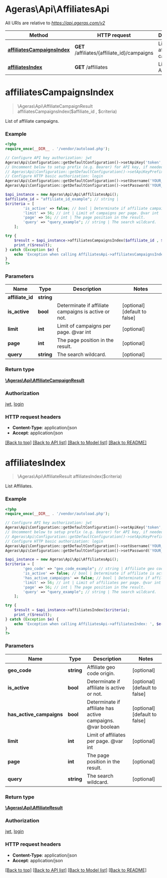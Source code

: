 # Ageras\Api\AffiliatesApi

All URIs are relative to *https://api.ageras.com/v2*

Method | HTTP request | Description
------------- | ------------- | -------------
[**affiliatesCampaignsIndex**](AffiliatesApi.md#affiliatesCampaignsIndex) | **GET** /affiliates/{affiliate_id}/campaigns | List of affiliate campaigns.
[**affiliatesIndex**](AffiliatesApi.md#affiliatesIndex) | **GET** /affiliates | List Affiliates.


# **affiliatesCampaignsIndex**
> \Ageras\Api\AffiliateCampaignResult affiliatesCampaignsIndex($affiliate_id , $criteria)

List of affiliate campaigns.

### Example
```php
<?php
require_once(__DIR__ . '/vendor/autoload.php');

// Configure API key authorization: jwt
Ageras\Api\Configuration::getDefaultConfiguration()->setApiKey('token', 'YOUR_API_KEY');
// Uncomment below to setup prefix (e.g. Bearer) for API key, if needed
// Ageras\Api\Configuration::getDefaultConfiguration()->setApiKeyPrefix('token', 'Bearer');
// Configure HTTP basic authorization: login
Ageras\Api\Configuration::getDefaultConfiguration()->setUsername('YOUR_USERNAME');
Ageras\Api\Configuration::getDefaultConfiguration()->setPassword('YOUR_PASSWORD');

$api_instance = new Ageras\Api\Api\AffiliatesApi();
$affiliate_id = "affiliate_id_example"; // string | 
$criteria = [
        'is_active' => false; // bool | Determinate if affiliate campaigns is active or not.
        'limit' => 56; // int | Limit of campaigns per page. @var int
        'page' => 56; // int | The page position in the result.
        'query' => "query_example"; // string | The search wildcard.
    ];

try {
    $result = $api_instance->affiliatesCampaignsIndex($affiliate_id , $criteria);
    print_r($result);
} catch (Exception $e) {
    echo 'Exception when calling AffiliatesApi->affiliatesCampaignsIndex: ', $e->getMessage(), PHP_EOL;
}
?>
```

### Parameters

Name | Type | Description  | Notes
------------- | ------------- | ------------- | -------------
 **affiliate_id** | **string**|  |
 **is_active** | **bool**| Determinate if affiliate campaigns is active or not. | [optional] [default to false]
 **limit** | **int**| Limit of campaigns per page. @var int | [optional]
 **page** | **int**| The page position in the result. | [optional]
 **query** | **string**| The search wildcard. | [optional]

### Return type

[**\Ageras\Api\AffiliateCampaignResult**](../Model/AffiliateCampaignResult.md)

### Authorization

[jwt](../../README.md#jwt), [login](../../README.md#login)

### HTTP request headers

 - **Content-Type**: application/json
 - **Accept**: application/json

[[Back to top]](#) [[Back to API list]](../../README.md#documentation-for-api-endpoints) [[Back to Model list]](../../README.md#documentation-for-models) [[Back to README]](../../README.md)

# **affiliatesIndex**
> \Ageras\Api\AffiliateResult affiliatesIndex($criteria)

List Affiliates.

### Example
```php
<?php
require_once(__DIR__ . '/vendor/autoload.php');

// Configure API key authorization: jwt
Ageras\Api\Configuration::getDefaultConfiguration()->setApiKey('token', 'YOUR_API_KEY');
// Uncomment below to setup prefix (e.g. Bearer) for API key, if needed
// Ageras\Api\Configuration::getDefaultConfiguration()->setApiKeyPrefix('token', 'Bearer');
// Configure HTTP basic authorization: login
Ageras\Api\Configuration::getDefaultConfiguration()->setUsername('YOUR_USERNAME');
Ageras\Api\Configuration::getDefaultConfiguration()->setPassword('YOUR_PASSWORD');

$api_instance = new Ageras\Api\Api\AffiliatesApi();
$criteria = [
        'geo_code' => "geo_code_example"; // string | Affiliate geo code origin.
        'is_active' => false; // bool | Determinate if affiliate is active or not.
        'has_active_campaigns' => false; // bool | Determinate if affiliate has active campaigns. @var boolean
        'limit' => 56; // int | Limit of affiliates per page. @var int
        'page' => 56; // int | The page position in the result.
        'query' => "query_example"; // string | The search wildcard.
    ];

try {
    $result = $api_instance->affiliatesIndex($criteria);
    print_r($result);
} catch (Exception $e) {
    echo 'Exception when calling AffiliatesApi->affiliatesIndex: ', $e->getMessage(), PHP_EOL;
}
?>
```

### Parameters

Name | Type | Description  | Notes
------------- | ------------- | ------------- | -------------
 **geo_code** | **string**| Affiliate geo code origin. | [optional]
 **is_active** | **bool**| Determinate if affiliate is active or not. | [optional] [default to false]
 **has_active_campaigns** | **bool**| Determinate if affiliate has active campaigns. @var boolean | [optional] [default to false]
 **limit** | **int**| Limit of affiliates per page. @var int | [optional]
 **page** | **int**| The page position in the result. | [optional]
 **query** | **string**| The search wildcard. | [optional]

### Return type

[**\Ageras\Api\AffiliateResult**](../Model/AffiliateResult.md)

### Authorization

[jwt](../../README.md#jwt), [login](../../README.md#login)

### HTTP request headers

 - **Content-Type**: application/json
 - **Accept**: application/json

[[Back to top]](#) [[Back to API list]](../../README.md#documentation-for-api-endpoints) [[Back to Model list]](../../README.md#documentation-for-models) [[Back to README]](../../README.md)

